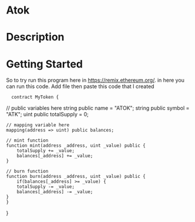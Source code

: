 # Atok

# Description

# Getting Started
So to try run this program here in https://remix.ethereum.org/. in here you can run this code. Add file then paste this code that I created
     
      contract MyToken {
   // public variables here
      string public name = "ATOK";
      string public symbol = "ATK";
      uint public totalSupply = 0;

    // mapping variable here
    mapping(address => uint) public balances;

    // mint function
    function mint(address _address, uint _value) public {
        totalSupply += _value;
        balances[_address] += _value;
    }

    // burn function
    function burn(address _address, uint _value) public {
        if(balances[_address] >= _value) {
        totalSupply -= _value;
        balances[_address] -= _value;
    }
    }
}
